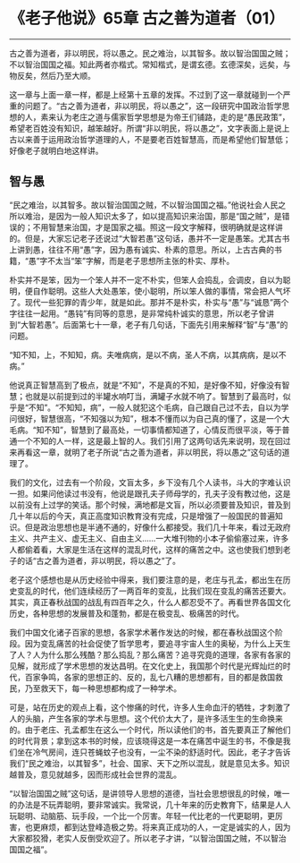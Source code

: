 # 《老子他说》65章 古之善为道者（01）

------

古之善为道者，非以明民，将以愚之。民之难治，以其智多。故以智治国国之贼；不以智治国国之福。知此两者亦楷式。常知楷式，是谓玄德。玄德深矣，远矣，与物反矣，然后乃至大顺。

这一章与上面一章一样，都是上经第十五章的发挥。不过到了这一章就碰到一个严重的问题了。“古之善为道者，非以明民，将以愚之”，这一段研究中国政治哲学思想的人，素来认为老庄之道与儒家哲学思想是为帝王们铺路，走的是“愚民政策”，希望老百姓没有知识，越笨越好。所谓“非以明民，将以愚之”，文字表面上是说上古以来善于运用政治哲学道理的人，不是要老百姓智慧高，而是希望他们智慧低；好像老子就明白地这样讲。

## 智与愚

“民之难治，以其智多。故以智治国国之贼，不以智治国国之福。”他说社会人民之所以难治，是因为一般人知识太多了，如以提高知识来治国，那是“国之贼”，是错误的；不用智慧来治国，才是国家之福。照这一段文字解释，很明确就是这样讲的。但是，大家忘记老子还说过“大智若愚”这句话，愚并不一定是愚笨。尤其古书上讲到愚，往往不用“愚”字，因为愚有诚实、朴素的意思。所以，上古古典的书籍，“愚”字不太当“笨”字解，而是老子思想所主张的朴实、厚朴。

朴实并不是笨，因为一个笨人并不一定不朴实，但笨人会捣乱，会调皮，自以为聪明，便自作聪明。这些人大处愚笨，使小聪明，所以笨人做的事情，常会把人气坏了。现代一些犯罪的青少年，就是如此。那并不是朴实，朴实与“愚”与“诚恳”两个字往往一起用。“愚钝”有同等的意思，是非常纯朴诚实的意思，所以老子曾讲到“大智若愚”。后面第七十一章，老子有几句话，下面先引用来解释“智”与“愚”的问题。

“知不知，上，不知知，病。夫唯病病，是以不病，圣人不病，以其病病，是以不病。”

他说真正智慧高到了极点，就是“不知”，不是真的不知，是好像不知，好像没有智慧；也就是以前提到过的半罐水响叮当，满罐子水就不响了。智慧到了最高时，似乎是“不知”。“不知知，病”，一般人就犯这个毛病，自己跟自己过不去，自以为学问很好，智慧很高，“不知强以为知”，根本不懂而以为自己真的懂了，这是一个大毛病。“知不知”，智慧到了最高处，一切事情都知道了，心情反而很平淡，等于普通一个不知的人一样，这是最上智的人。我们引用了这两句话先来说明，现在回过来再看这一章，就明了老子所说“古之善为道者，非以明民，将以愚之”这句话的道理了。

我们的文化，过去有一个阶段，文盲太多，乡下没有几个人读书，斗大的字难认识一担。如果问他读过书没有，他说是跟孔夫子师母学的，孔夫子没有教过他，这是以前没有上过学的笑话。那个时候，满地都是文盲，所以必须要普及知识，普及到几十年以后的今天，真正高度知识教育没有完成，只是增强了一般国民的普遍知识。但是政治思想也是半通不通的，好像什么都接受。我们几十年来，看过无政府主义、共产主义、虚无主义、自由主义……一大堆刊物的小本子偷偷塞过来，许多人都偷着看，大家是生活在这样的混乱时代，这样的痛苦之中。这也使我们想到老子的话“古之善为道者，非以明民，将以愚之”了。

老子这个感想也是从历史经验中得来，我们要注意的是，老庄与孔孟，都出生在历史变乱的时代，他们连续经历了一两百年的变乱，比我们现在变乱的痛苦还要大。其实，真正春秋战国的战乱有四百年之久，什么人都忍受不了。再看世界各国文化历史，各种思想的发展普及和蓬勃，都是在极变乱、极痛苦的时代。

我们中国文化诸子百家的思想，各家学术著作发达的时候，都在春秋战国这个阶段。因为变乱痛苦的社会促使了哲学思考，要追寻宇宙人生的奥秘，为什么上天生了人？人为什么那么残酷？那么捣乱？那么痛苦？追寻究竟的道理，各家有各家的见解，就形成了学术思想的发达昌明。在文化史上，我国那个时代是光辉灿烂的时代，百家争鸣，各家的思想正的、反的，乱七八糟的思想都有，目的都是救国救民，乃至救天下，每一种思想都构成了一种学术。

可是，站在历史的观点上看，这个惨痛的时代，许多人生命血汗的牺牲，才刺激了人的头脑，产生各家的学术与思想。这个代价太大了，是许多活生生的生命换来的。由于老庄、孔孟都生在这么一个时代，所以读他们的书，首先要真正了解他们的时代背景；拿到这本书的时候，应该晓得这是一本在痛苦中诞生的书，不像是我们坐在冷气房间，连只苍蝇蚊子也没有，一尘不染的舒适时代。因此，老子才告诉我们“民之难治，以其智多”，社会、国家、天下之所以混乱，就是意见太多。知识越普及，意见就越多，因而形成社会世界的混乱。

“以智治国国之贼”这句话，是讲领导人思想的道德，当社会思想很乱的时候，唯一的办法是不玩弄聪明，要非常诚实。我常说，几十年来的历史教育下，结果是人人玩聪明、动脑筋、玩手段，一个比一个厉害。年轻一代比老的一代更聪明，更厉害，也更麻烦，都到达登峰造极之势。将来真正成功的人，一定是诚实的人，因为大家都狡猾，老实人反倒受欢迎了。所以老子才讲，“以智治国国之贼，不以智治国国之福”。